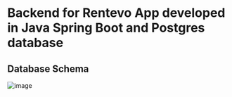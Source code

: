 # Backend for Rentevo App developed in Java Spring Boot and Postgres database

## Database Schema
![image](https://github.com/Dannelysbeth/Rentevo-backend-postgres/assets/72508414/fc216d2b-4085-4922-8e4e-3e07daff944b)

